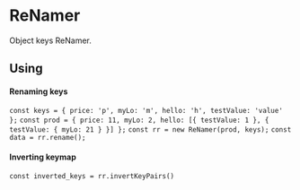 
# ReNamer
Object keys ReNamer.

## Using
 
 #### Renaming keys
 `
   const keys = { price: 'p', myLo: 'm', hello: 'h', testValue: 'value' };
`
`
   const prod = { price: 11, myLo: 2, hello: [{ testValue: 1 }, { testValue: { myLo: 21 } }] };
`
`
   const rr = new ReNamer(prod, keys);
`
`
   const data = rr.rename();
`   
 
 #### Inverting keymap
 `
   const inverted_keys = rr.invertKeyPairs()
 `

